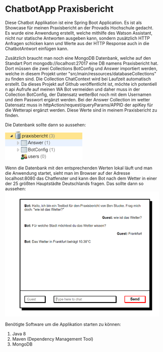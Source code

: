 # ChatbotApp Praxisbericht
Diese Chatbot Applikation ist eine Spring Boot Application.
Es ist als Showcase für meinen Praxisbericht an der Provadis Hochschule gedacht.
Es wurde eine Anwendung erstellt, welche mithilfe des Watson Assistant, nicht
nur statische Antworten ausgeben kann, sondern zusätzlich HTTP Anfragen schicken kann 
und Werte aus der HTTP Response auch in die ChatbotAntwort einfügen kann.   

Zusätzlich braucht man noch eine MongoDB Datenbank, welche auf den Standart Port 
mongodb://localhost:27017 eine DB namens Praxisbericht hat. Dort müssen die zwei Collections
BotConfig und Answer importiert werden, welche in diesem Projekt unter "src/main/ressources/databaseCollections"
zu finden sind. Die Collection ChatContext wird bei Laufzeit automatisch erstellt. 
Da dieses Projekt auf Github veröffentlicht ist, möchte ich potentiell n api 
Aufrufe auf meinen WA Bot vermeiden und daher muss in der Collection BotConfig, der Datensatz
wetterBot noch mit dem Usernamen und dem Passwort ergänzt werden. 
Bei der Answer Collection im wetter Datensatz muss in httpAction/request/queryParams/APPID 
der apiKey für die Wetterapi ergänzt werden.
Diese Werte sind in meinem Praxisbericht zu finden. 

Die Datenbank sollte dann so aussehen: 

![db screenshot](./src/main/resources/screenshotsReadme/praxisbericht_db_appearance.PNG?raw=true)

Wenn die Datenbank mit den entsprechenden Werten lokal läuft und man die Anwendung startet, 
sieht man im Browser auf der Adresse localhost:8080 das Chatfenster und kann den Bot nach dem Wetter in 
einer der 25 größten Hauptstädte Deutschlands fragen. Das sollte dann so aussehen:
![db screenshot](./src/main/resources/screenshotsReadme/Chat.PNG?raw=true)

Benötigte Software um die Applikation starten zu können:
1. Java 8
2. Maven (Dependency Management Tool)
3. MongoDB 

